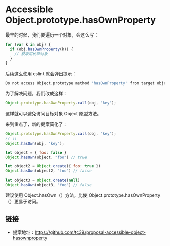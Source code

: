 # Accessible Object.prototype.hasOwnProperty

最早的时候，我们要遍历一个对象，会这么写：

```js
for (var k in obj) {
  if (obj.hasOwnProperty(k)) {
    // 获取可枚举对象
  }
}
```

后续这么使用 eslint 就会弹出提示：

```bash
Do not access Object.prototype method 'hasOwnProperty' from target object.
```

为了解决问题，我们改成这样：

```js
Object.prototype.hasOwnProperty.call(obj, "key");
```

这样就可以避免访问目标对象 Object 原型方法。

来到重点了，新的提案简化了：

```js
Object.prototype.hasOwnProperty.call(obj, "key");
// ↓↓
Object.hasOwn(obj, "key");
```

```js
let object = { foo: false }
Object.hasOwn(object, "foo") // true

let object2 = Object.create({ foo: true })
Object.hasOwn(object2, "foo") // false

let object3 = Object.create(null)
Object.hasOwn(object3, "foo") // false
```

建议使用 Object.hasOwn（）方法，比使 Object.prototype.hasOwnProperty（）更易于访问。

## 链接

- 提案地址：https://github.com/tc39/proposal-accessible-object-hasownproperty
